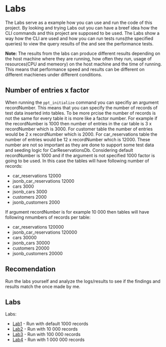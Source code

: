 # Labs

The Labs serve as a example how you can use and run the code of this project. By looking and trying Labs 
out you can have a breef idea how the CLI commands and this project are supposed to be used. 
The Labs show a way how the CLI are used and how you can run tests runs(the specified queries) to 
view the query results of the and see the performance tests.

**Note:**
The results from the labs can produce different results depending on the host machine where they are running, 
how often they run, usage of resources(CPU and memeory) on the host machine and the time of running.
This means that performance speed and results can be different on different machienes under different
conditions.

## Number of entries x factor
When running the `ppt_initialize` command you can specifiy an argument recordNumber. This means that
you can specify the number of records of test data inserted into tables. To be more prcise the number of records
is not the same for every table it is more like a factor number. For example if the recordNumber is 1000 then
number of entries in the car table is 3 x recordNumber which is 3000. For customer table the number of entries would be 2 x recordNumber which is 2000. For car_reservations table the number of entries would be 12 x recordNumber which is 12000. These number are not so important as they are done to support some
test data and seeding logic for CarReservationsDb. Considering default recordNumber is 1000 and 
if the argument is not specified 1000 factor is going to be used. In this case the tables will have 
following number of records:

- car_reservations 12000
- jsonb_car_reservations 12000
- cars 3000
- jsonb_cars 3000
- customers 2000
- jsonb_customers 2000

If argument recordNumber is for example 10 000 then tables will have following nmumbers of records per
table:

- car_reservations 120000
- jsonb_car_reservations 120000
- cars 30000
- jsonb_cars 30000
- customers 20000
- jsonb_customers 20000

## Recomendation
Run the labs yourself and analyze the logs/results to see if the findings and results match the once made 
by me.

## Labs
Labs:
- [Lab1](Lab1.md) - Run with default 1000 records
- [Lab2](Lab2.md) - Run with 10 000 records
- [Lab3](Lab3.md) - Run with 100 000 records
- [Lab4](Lab4.md) - Run with 1 000 000 records
